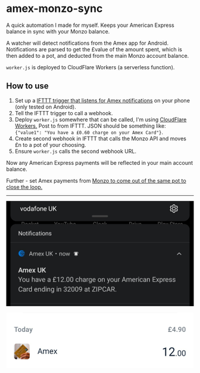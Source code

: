 # amex-monzo-sync

A quick automation I made for myself. Keeps your American Express balance in sync with your Monzo balance.

A watcher will detect notifications from the Amex app for Android. Notifications are parsed to get the £value of the amount spent, which is then added to a pot, and deducted from the main Monzo account balance.

`worker.js` is deployed to CloudFlare Workers (a serverless function). 

## How to use

1. Set up a [IFTTT trigger that listens for Amex notifications](https://ifttt.com/connect/android_device/if_notifications) on your phone (only tested on Android).
2. Tell the IFTTT trigger to call a webhook.
3. Deploy `worker.js` somewhere that can be called, I'm using [CloudFlare Workers.](https://workers.cloudflare.com/) Post to from IFTTT. JSON should be something like: `{"value1": "You have a £0.60 charge on your Amex Card"}`.
4. Create second webhook in IFTTT that calls the Monzo API and moves £n to a pot of your choosing.
5. Ensure `worker.js` calls the second webhook URL.

Now any American Express payments will be reflected in your main account balance.

Further - set Amex payments from [Monzo to come out of the same pot to close the loop.](https://monzo.com/help/budgeting-overdrafts-savings/web-bill-pots)

***

![notification](https://github.com/amaitu/amex-monzo-sync/blob/main/screenshots/notification.jpg)

![monzo](https://github.com/amaitu/amex-monzo-sync/blob/main/screenshots/monzo.jpeg)
